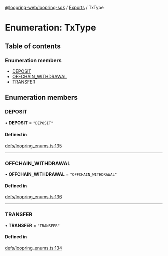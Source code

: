 [@loopring-web/loopring-sdk](../README.md) / [Exports](../modules.md) / TxType

# Enumeration: TxType

## Table of contents

### Enumeration members

- [DEPOSIT](TxType.md#deposit)
- [OFFCHAIN\_WITHDRAWAL](TxType.md#offchain_withdrawal)
- [TRANSFER](TxType.md#transfer)

## Enumeration members

### DEPOSIT

• **DEPOSIT** = `"DEPOSIT"`

#### Defined in

[defs/loopring_enums.ts:135](https://github.com/Loopring/loopring_sdk/blob/f91f904/src/defs/loopring_enums.ts#L135)

___

### OFFCHAIN\_WITHDRAWAL

• **OFFCHAIN\_WITHDRAWAL** = `"OFFCHAIN_WITHDRAWAL"`

#### Defined in

[defs/loopring_enums.ts:136](https://github.com/Loopring/loopring_sdk/blob/f91f904/src/defs/loopring_enums.ts#L136)

___

### TRANSFER

• **TRANSFER** = `"TRANSFER"`

#### Defined in

[defs/loopring_enums.ts:134](https://github.com/Loopring/loopring_sdk/blob/f91f904/src/defs/loopring_enums.ts#L134)
